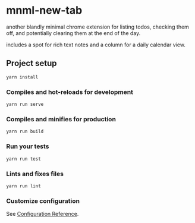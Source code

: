 # mnml-new-tab
another blandly minimal chrome extension for listing todos, checking them off, and potentially clearing them at the end of the day.

includes a spot for rich text notes and a column for a daily calendar view.

## Project setup
```
yarn install
```

### Compiles and hot-reloads for development
```
yarn run serve
```

### Compiles and minifies for production
```
yarn run build
```

### Run your tests
```
yarn run test
```

### Lints and fixes files
```
yarn run lint
```

### Customize configuration
See [Configuration Reference](https://cli.vuejs.org/config/).
